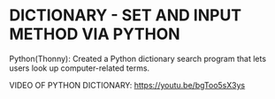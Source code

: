 # DICTIONARY - SET AND INPUT METHOD VIA PYTHON
Python(Thonny): Created a Python dictionary search program that lets users look up computer-related terms.

VIDEO OF PYTHON DICTIONARY: https://youtu.be/bgToo5sX3ys
